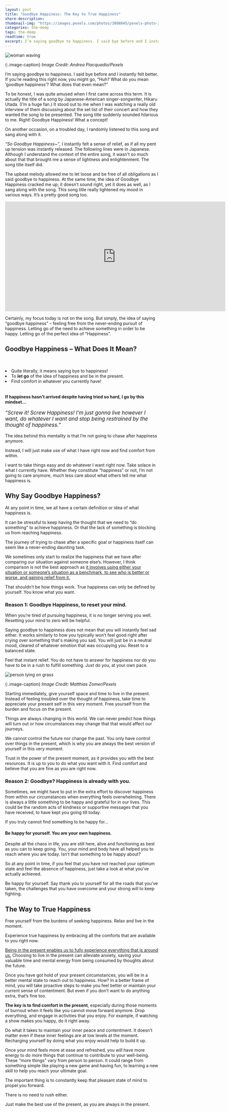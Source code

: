 ```yaml
---
layout: post
title: "Goodbye Happiness: The Key to True Happiness"
share-description: 
thumbnail-img: "https://images.pexels.com/photos/3808845/pexels-photo-3808845.jpeg"
categories: the-deep
tags: the-deep
readtime: true
excerpt: I’m saying goodbye to happiness. I said bye before and I instantly felt better. If you’re reading this right now, you might go, “Huh? What do you mean ‘goodbye happiness’? What does that even mean?” To be honest, I was quite amused when I first came across this term. It is actually
---
```


![woman waving](https://images.pexels.com/photos/3808845/pexels-photo-3808845.jpeg)

{:.image-caption}
*Image Credit: Andrea Piacquadio/Pexels*

I’m saying goodbye to happiness. I said bye before and I instantly felt better. If you’re reading this right now, you might go, “Huh? What do you mean ‘goodbye happiness’? What does that even mean?”

To be honest, I was quite amused when I first came across this term. It is actually the title of a song by Japanese-American singer-songwriter, Hikaru Utada. (I’m a huge fan.) It stood out to me when I was watching a really old interview of them discussing about the set list of their concert and how they wanted the song to be presented. The song title suddenly sounded hilarious to me. Right! Goodbye Happiness! What a concept!

On another occasion, on a troubled day, I randomly listened to this song and sang along with it. 

*“So Goodbye Happiness~”*, I instantly felt a sense of relief, as if all my pent up tension was instantly released. The following lines were in Japanese. Although I understand the context of the entire song, it wasn't so much about that that brought me a sense of lightness and enlightenment. The song title itself did.

The upbeat melody allowed me to let loose and be free of all obligations as I said goodbye to happiness. At the same time, the idea of Goodbye Happiness cracked me up; it doesn’t sound right, yet it does as well, as I sang along with the song. This song title really lightened my mood in various ways. It’s a pretty good song too. 

<iframe width="723" height="360" src="https://www.youtube.com/embed/rUhhPZtYl7Y" title="宇多田ヒカル - Goodbye Happiness" frameborder="0" allow="accelerometer; autoplay; clipboard-write; encrypted-media; gyroscope; picture-in-picture; web-share" allowfullscreen></iframe>

Certainly, my focus today is not on the song. But simply, the idea of saying “goodbye happiness” – feeling free from the never-ending pursuit of happiness. Letting go of the need to achieve something in order to be happy. Letting go of the perfect idea of “Happiness”.

## Goodbye Happiness – What Does It Mean?

<div style="padding-top: 33px;padding-bottom:15px;">
<li>Quite literally, it means saying bye to happiness!</li>
<li>To <b>let go</b> of the idea of happiness and be in the present.</li>
<li>Find comfort in whatever you currently have!</li>
</div>

#### If happiness hasn’t arrived despite having tried so hard, I go by this mindset...
<p style="margin-top: -2px; font-size:17px;"><i>“Screw it! Screw Happiness! I’m just gonna live however I want, do whatever I want and stop being restrained by the thought of happiness.”</i></p>

The idea behind this mentality is that I’m not going to chase after happiness anymore. 

Instead, I will just make use of what I have right now and find comfort from within. 

I want to take things easy and do whatever I want right now. Take solace in what I currently have. Whether they constitute “happiness” or not, I’m not going to care anymore, much less care about what others tell me what happiness is.

## Why Say Goodbye Happiness?

At any point in time, we all have a certain definition or idea of what happiness is.

It can be stressful to keep having the thought that we need to “do something” to achieve happiness. Or that the lack of something is blocking us from reaching happiness.

The journey of trying to chase after a specific goal or happiness itself can seem like a never-ending daunting task.

We sometimes only start to realize the happiness that we have after comparing our situation against someone else’s. However, I think comparison is not the best approach as [it involves using either your situation or someone’s situation as a benchmark, to see who is better or worse, and gaining relief from it.](https://sliceofpower.com/2023-03-16-how-comparing-can-make-you-miserable/) 

That shouldn’t be how things work. True happiness can only be defined by yourself. You know what you want.

### Reason 1: Goodbye Happiness, to reset your mind.

When you’re tired of pursuing happiness, it is no longer serving you well. Resetting your mind to zero will be helpful.

Saying goodbye to happiness does not mean that you will instantly feel sad either. It works similarly to how you typically won’t feel good right after crying over something that's making you sad. You will just be in a neutral mood, cleared of whatever emotion that was occupying you. Reset to a balanced state.

Feel that instant relief. You do not have to answer for happiness nor do you have to be in a rush to fulfill something. Just do you, at your own pace.

![person lying on grass](https://images.pexels.com/photos/90440/pexels-photo-90440.jpeg)

{:.image-caption}
*Image Credit: Matthias Zomer/Pexels*

Starting immediately, give yourself space and time to live in the present. Instead of feeling troubled over the thought of happiness, take time to appreciate your present self in this very moment. Free yourself from the burden and focus on the present.

Things are always changing in this world. We can never predict how things will turn out or how circumstances may change that that would affect our journeys.

We cannot control the future nor change the past. You only have control over things in the present, which is why you are always the best version of yourself in this very moment.

Trust in the power of the present moment, as it provides you with the best resources. It is up to you to do what you want with it. Find comfort and believe that you are fine as you are right now.

### Reason 2: Goodbye? Happiness is already with you.

Sometimes, we might have to put in the extra effort to discover happiness from within our circumstances when everything feels overwhelming. There is always a little something to be happy and grateful for in our lives. This could be the random acts of kindness or supportive messages that you have received, to have kept you going till today. 

If you truly cannot find something to be happy for…

#### Be happy for yourself. You are your own happiness.

Despite all the chaos in life, you are still here, alive and functioning as best as you can to keep going. You, your mind and body have all helped you to reach where you are today. Isn’t that something to be happy about?

So at any point in time, if you feel that you have not reached your optimum state and feel the absence of happiness, just take a look at what you’ve actually achieved.

Be happy for yourself. Say thank you to yourself for all the roads that you’ve taken, the challenges that you have overcome and your strong will to keep fighting.

## The Way to True Happiness

Free yourself from the burdens of seeking happiness. Relax and live in the moment.

Experience true happiness by embracing all the comforts that are available to you right now.

[Being in the present enables us to fully experience everything that is around us.](https://time.com/collection/guide-to-happiness/4856944/secrets-happier-life/) Choosing to live in the present can alleviate anxiety, saving your valuable time and mental energy from being consumed by thoughts about the future. 

Once you have got hold of your present circumstances, you will be in a better mental state to reach out to happiness. How? In a better frame of mind, you will take proactive steps to make you feel better or maintain your current sense of contentment. But even if you don’t want to do anything extra, that’s fine too.

**The key is to find comfort in the present**, especially during those moments of burnout when it feels like you cannot move forward anymore. Drop everything, and engage in activities that you enjoy. For example, if watching a show makes you happy, do it right away.

Do what it takes to maintain your inner peace and contentment. It doesn’t matter even if these inner feelings are at low levels at the moment. Recharging yourself by doing what you enjoy would help to build it up.

Once your mind feels more at ease and refreshed, you will have more energy to do more things that continue to contribute to your well-being. These “more things” vary from person to person. It could range from something simple like playing a new game and having fun, to learning a new skill to help you reach your ultimate goal. 

The important thing is to constantly keep that pleasant state of mind to propel you forward. 

There is no need to rush either. 

Just make the best use of the present, as you are always in the present.
